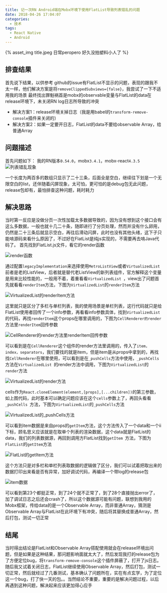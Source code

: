 ```yaml
---
title: 记一次RN Android端在Mobx环境下使用FlatList导致列表错乱的问题
date: 2018-04-26 17:04:07
categories:
  - 技术
tags:
  - React Native
  - Android
---
```


{% asset_img title.jpeg 日常peropero 好久没拍塑料小人了 %}

## 排查结果
首先说下结果，以供参考
github的issue有FlatList不显示的问题，表现的跟我不太一样，他们解决方案是将`removeClippedSubviews={false}`，我尝试了一下不适用我的场景
最终找出罪魁祸首是mobx的observable变量与FlatList的data在release环境下，未关闭RN log日志所导致的冲突
* 解决方案1：release环境关掉日志（我是用babel的`transform-remove-console`插件来关闭的）
* 解决方案2：如果一定要开日志，FlatList的data不要给observable Array，给普通Array

<!-- more -->

## 问题描述
首先问题如下：
我的RN版本`0.54.0`，mobx`3.4.1`，mobx-react`4.3.5`
![列表错乱现象](https://upload-images.jianshu.io/upload_images/4730298-252cc6c124e102f4.jpeg?imageMogr2/auto-orient/strip%7CimageView2/2/w/1240)

一个长度为两百多的数组只显示了二十三条，后面全是空白，继续往下划是一个无限空白的list，还伴随着闪屏现象，太可怕，更可怕的是debug包无此问题，release包却有，最怕排查这种问题，耗时耗力

## 解决思路
当时第一反应是没做分页一次性加载太多数据导致的，因为没有想到这个接口会有这么多数据，一般也就十几二十条，随即进行了分页处理，然而并没有什么卵用，仍然是二十三条后就显示空白，再往后滑动闪屏，此时也没有其他头绪，这下子只能啃源码来看什么原因了，不过好在FlatList是纯js实现的，不需要再去啃Java代码了。
首先找到FlatList.js文件，看它的render函数

![render函数](https://upload-images.jianshu.io/upload_images/4730298-8aee73f45bf505e2.png?imageMogr2/auto-orient/strip%7CimageView2/2/w/1240)

通过配置`legacyImplementation`来选择使用`MetroListView`或者`VirtualizedList`前者是老的ListView，后者就是替代老ListView的新列表组件，官方解释这个变量是用来比较性能的，一般用不着，着重看看`VirtualizedList `，view出了问题首先就看看`renderItem`方法，下图为`VirtualizedList`的`renderItem`方法

![VirtualizedList的renderItem方法](https://upload-images.jianshu.io/upload_images/4730298-eb0687b8e78b93c0.png?imageMogr2/auto-orient/strip%7CimageView2/2/w/1240)

这里就只是区分了多栏与单栏列表，我的使用场景是单栏列表，这行代码就只是给FlatList使用者回传了一个info参数，再看看info参数具体，找到`VirtualizedList`的代码，再找`renderItem`这个props在哪里调用的，下图为`CellRenderer的render`方法里`renderItem`回传参数

![CellRenderer的render方法里renderItem回传参数](https://upload-images.jianshu.io/upload_images/4730298-24d4fac0c56e442f.png?imageMogr2/auto-orient/strip%7CimageView2/2/w/1240)

可以看到是在`CellRenderer`这个组件的render方法里调用的，传入了`item，index，separators`，我们要找的就是item，但是item是从props中拿到的，再找找`CellRenderer`在哪里使用，可以看到是在`_pushCells`方法中使用，`_pushCells`方法在`VirtualizedList `的render方法中调用，下图为`VirtualizedList`的`render`方法

![VirtualizedList的render方法](https://upload-images.jianshu.io/upload_images/4730298-c129e421ac78c6a7.png?imageMogr2/auto-orient/strip%7CimageView2/2/w/1240)

cells作为`React.cloneElement(element,[props],[...children])`的第三参数，如上图代码，此时基本可以确定问题应该在这个`cells`参数上了，再回头看看`_pushCells `方法，下图为`VirtualizedList`的`_pushCells`方法

![VirtualizedList的_pushCells方法](https://upload-images.jianshu.io/upload_images/4730298-f17d8aba21012b3f.png?imageMogr2/auto-orient/strip%7CimageView2/2/w/1240)

可以看到item数据是来自props的`getItem`方法，这个方法传入了一个data和一个ii下标，顾名思义应该就是在取单个列表的渲染数据，这个data就是FlatList的data，我们的列表数据源，再回到调用方FlatList找到`getItem `方法，下图为`FlatList`的`getItem`方法

![FlatList的getItem方法](https://upload-images.jianshu.io/upload_images/4730298-5b20cb33eee3fd3d.png?imageMogr2/auto-orient/strip%7CimageView2/2/w/1240)

这个方法只是对多栏和单栏列表取数据的逻辑做了区分，我们可以试着把取出来的数据打印出来看是否有异常，加好调试代码，再编译一个带log的release包

![item数据](https://upload-images.jianshu.io/upload_images/4730298-aabfc4f46cbe3b09.png?imageMogr2/auto-orient/strip%7CimageView2/2/w/1240)

可以看到第23个都挺正常，到了24个就不正常了，到了28个直接抛出error了，加了调试日志之后还会crash了，所以这个数据源可能有问题，联想到我用的Mobx框架，传给data的是一个Observable Array，而非普通Array，猜测是Observable Array与FlatList在此环境下有冲突，随后将其替换成普通Array，然后打包，测试一切正常

## 结尾
当时得出结论是FlatList和Observable Array搭配使用就会在release环境出问题，但是如果是这种结果，那问题影响面就太大了，然后发现我打的release包为了方便定位bug，将`transform-remove-console`这个插件屏蔽了，打开了js日志。随后我又试着关闭日志，FlatList继续使用Observable Array，然后打包，测试一切正常，然后就经过了几番测试，基本确认了问题所在，实在有点玄学，为了定位这一个bug，打了快一天的包。。当然结论不重要，重要的是解决问题过程，以后再遇到这种问题，解决起来应该更加得心应手
